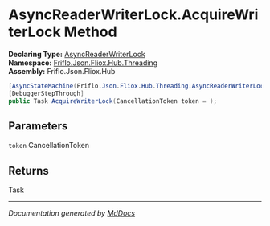 ﻿<!--  
  <auto-generated>   
    The contents of this file were generated by a tool.  
    Changes to this file may be list if the file is regenerated  
  </auto-generated>   
-->

# AsyncReaderWriterLock.AcquireWriterLock Method

**Declaring Type:** [AsyncReaderWriterLock](../index.md)  
**Namespace:** [Friflo.Json.Fliox.Hub.Threading](../../index.md)  
**Assembly:** Friflo.Json.Fliox.Hub

```csharp
[AsyncStateMachine(Friflo.Json.Fliox.Hub.Threading.AsyncReaderWriterLock/<AcquireWriterLock>d__3)]
[DebuggerStepThrough]
public Task AcquireWriterLock(CancellationToken token = );
```

## Parameters

`token`  CancellationToken

## Returns

Task

___

*Documentation generated by [MdDocs](https://github.com/ap0llo/mddocs)*
